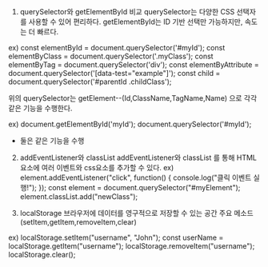 1. querySelector와 getElementById 비교
querySelector는 다양한 CSS 선택자를 사용할 수 있어 편리하다.
getElementById는 ID 기반 선택만 가능하지만, 속도는 더 빠르다.

ex)
const elementById = document.querySelector('#myId');
const elementByClass = document.querySelector('.myClass');
const elementByTag = document.querySelector('div');
const elementByAttribute = document.querySelector('[data-test="example"]');
const child = document.querySelector('#parentId .childClass');

위의 querySelector는 getElement--(Id,ClassName,TagName,Name) 으로 각각 같은 기능을 수행한다.

ex)
document.getElementById('myId');
document.querySelector('#myId');
- 둘은 같은 기능을 수행


2. addEventListener와 classList
addEventListener와 classList 를 통해 HTML 요소에 여러 이벤트와 css요소를 추가할 수 있다.
ex)
element.addEventListener("click", function() {
  console.log("클릭 이벤트 실행!");
});
const element = document.querySelector("#myElement");
element.classList.add("newClass");


3. localStorage
브라우저에 데이터를 영구적으로 저장할 수 있는 공간
주요 메소드(setItem,getItem,removeItem,clear)

ex)
localStorage.setItem("username", "John");
const userName = localStorage.getItem("username");
localStorage.removeItem("username");
localStorage.clear();